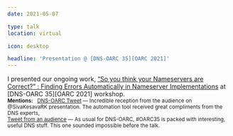 ```yaml
---
date: 2021-05-07

type: talk
location: virtual

icon: desktop

headline: 'Presentation @ [DNS-OARC 35][OARC 2021]'
---
```


I presented our ongoing work, [“So you think your Nameservers are Correct?” : Finding Errors Automatically in Nameserver Implementations](https://indico.dns-oarc.net/event/38/contributions/842/) at [DNS-OARC 35][OARC 2021] workshop.
<br>
<small>**Mentions:** &nbsp; [DNS-OARC Tweet](https://twitter.com/dnsoarc/status/1390497128825376770) — Incredible reception from the audience on 
@SivaKesavaRK presentation. The automation tool received great compliments from the DNS experts, <br>
[Tweet from an audience](https://twitter.com/suzworldwide/status/1390497711397421058) — As usual for DNS-OARC, #OARC35 is packed with interesting, useful DNS stuff. This one sounded impossible before the talk.
</small>